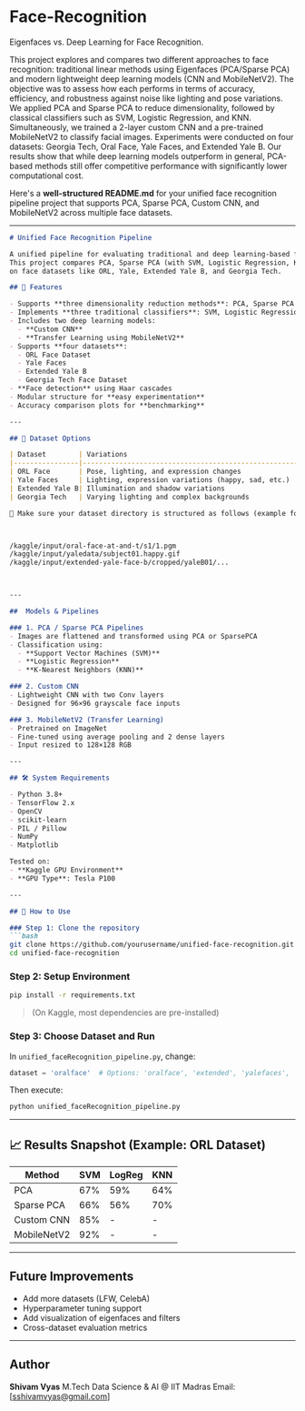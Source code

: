 # Face-Recognition
Eigenfaces vs. Deep Learning for Face Recognition.

This project explores and compares two different approaches to face recognition: traditional linear methods using Eigenfaces (PCA/Sparse PCA) and modern lightweight deep learning models (CNN and MobileNetV2). The objective was to assess how each performs in terms of accuracy, efficiency, and robustness against noise like lighting and pose variations. We applied PCA and Sparse PCA to reduce dimensionality, followed by classical classifiers such as SVM, Logistic Regression, and KNN. Simultaneously, we trained a 2-layer custom CNN and a pre-trained MobileNetV2 to classify facial images. Experiments were conducted on four datasets: Georgia Tech, Oral Face, Yale Faces, and Extended Yale B. Our results show that while deep learning models outperform in general, PCA-based methods still offer competitive performance with significantly lower computational cost.


Here's a **well-structured README.md** for your unified face recognition pipeline project that supports PCA, Sparse PCA, Custom CNN, and MobileNetV2 across multiple face datasets.

---

```markdown
# Unified Face Recognition Pipeline

A unified pipeline for evaluating traditional and deep learning-based face recognition models on multiple datasets.
This project compares PCA, Sparse PCA (with SVM, Logistic Regression, KNN) against modern CNN-based methods (Custom CNN, MobileNetV2)
on face datasets like ORL, Yale, Extended Yale B, and Georgia Tech.

## 📌 Features

- Supports **three dimensionality reduction methods**: PCA, Sparse PCA
- Implements **three traditional classifiers**: SVM, Logistic Regression, KNN
- Includes two deep learning models:
  - **Custom CNN**
  - **Transfer Learning using MobileNetV2**
- Supports **four datasets**:
  - ORL Face Dataset
  - Yale Faces
  - Extended Yale B
  - Georgia Tech Face Dataset
- **Face detection** using Haar cascades
- Modular structure for **easy experimentation**
- Accuracy comparison plots for **benchmarking**

---

## 📂 Dataset Options

| Dataset        | Variations                                          |
|----------------|-----------------------------------------------------|
| ORL Face       | Pose, lighting, and expression changes              |
| Yale Faces     | Lighting, expression variations (happy, sad, etc.) |
| Extended Yale B| Illumination and shadow variations                 |
| Georgia Tech   | Varying lighting and complex backgrounds           |

📁 Make sure your dataset directory is structured as follows (example for ORL):



/kaggle/input/oral-face-at-and-t/s1/1.pgm
/kaggle/input/yaledata/subject01.happy.gif
/kaggle/input/extended-yale-face-b/cropped/yaleB01/...



---

##  Models & Pipelines

### 1. PCA / Sparse PCA Pipelines
- Images are flattened and transformed using PCA or SparsePCA
- Classification using:
  - **Support Vector Machines (SVM)**
  - **Logistic Regression**
  - **K-Nearest Neighbors (KNN)**

### 2. Custom CNN
- Lightweight CNN with two Conv layers
- Designed for 96×96 grayscale face inputs

### 3. MobileNetV2 (Transfer Learning)
- Pretrained on ImageNet
- Fine-tuned using average pooling and 2 dense layers
- Input resized to 128×128 RGB

---

## 🛠️ System Requirements

- Python 3.8+
- TensorFlow 2.x
- OpenCV
- scikit-learn
- PIL / Pillow
- NumPy
- Matplotlib

Tested on:
- **Kaggle GPU Environment**
- **GPU Type**: Tesla P100

---

## 🚀 How to Use

### Step 1: Clone the repository
```bash
git clone https://github.com/yourusername/unified-face-recognition.git
cd unified-face-recognition
````

### Step 2: Setup Environment

```bash
pip install -r requirements.txt
```

> (On Kaggle, most dependencies are pre-installed)

### Step 3: Choose Dataset and Run

In `unified_faceRecognition_pipeline.py`, change:

```python
dataset = 'oralface'  # Options: 'oralface', 'extended', 'yalefaces', 'georgia'
```

Then execute:

```bash
python unified_faceRecognition_pipeline.py
```

---




## 📈 Results Snapshot (Example: ORL Dataset)

| Method      | SVM | LogReg | KNN |
| ----------- | --- | ------ | --- |
| PCA         | 67% | 59%    | 64% |
| Sparse PCA  | 66% | 56%    | 70% |
| Custom CNN  | 85% | -      | -   |
| MobileNetV2 | 92% | -      | -   |

---

##  Future Improvements

* Add more datasets (LFW, CelebA)
* Hyperparameter tuning support
* Add visualization of eigenfaces and filters
* Cross-dataset evaluation metrics

---

##  Author

**Shivam Vyas**
M.Tech Data Science & AI @ IIT Madras
Email: \[[sshivamvyas@gmail.com](mailto:sshivamvyas@gmail.com)]


